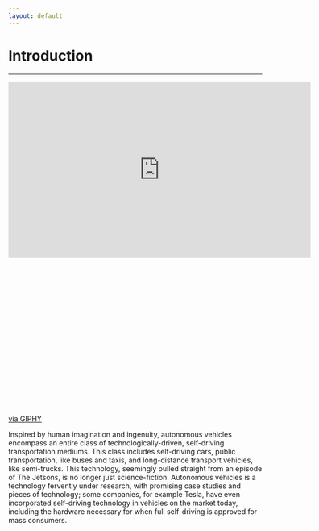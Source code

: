 ```yaml
---
layout: default
---
```


# Introduction
---------

<iframe src="https://giphy.com/embed/H7rpSYHRyYgamxQNqw" width="600" height="350" frameBorder="0" class="giphy-embed" allowFullScreen></iframe><p><a href="https://giphy.com/gifs/tesla-autonomous-car-H7rpSYHRyYgamxQNqw"></a></p>

<div style="width:100%;height:0;padding-bottom:56%;position:center;"><iframe src="https://giphy.com/embed/H7rpSYHRyYgamxQNqw" width="100%" height="100%" style="position:center" frameBorder="0" class="giphy-embed" allowFullScreen></iframe></div><p><a href="https://giphy.com/gifs/tesla-autonomous-car-H7rpSYHRyYgamxQNqw">via GIPHY</a></p>

Inspired by human imagination and ingenuity, autonomous vehicles encompass an entire class of technologically-driven, self-driving transportation mediums. This class includes self-driving cars, public transportation, like buses and taxis, and long-distance transport vehicles, like semi-trucks. This technology, seemingly pulled straight from an episode of The Jetsons, is no longer just science-fiction. Autonomous vehicles is a technology fervently under research, with promising case studies and pieces of technology; some companies, for example Tesla, have even incorporated self-driving technology in vehicles on the market today, including the hardware necessary for when full self-driving is approved for mass consumers.
